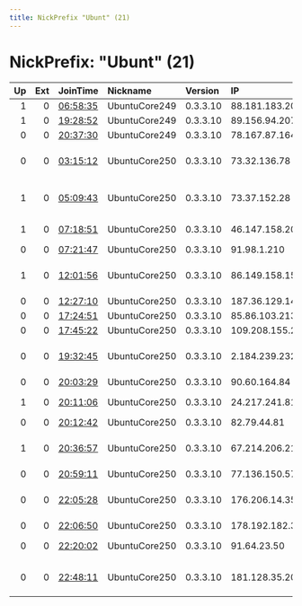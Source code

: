 ```yaml
---
title: NickPrefix "Ubunt" (21)
---
```


# NickPrefix: "Ubunt" (21)

|   Up |   Ext | JoinTime                                                                                            | Nickname      | Version   | IP              | AS                                 | CC   |   ORp |   Dirp | OS    | Contact   |   eFamMembers |
|-----:|------:|:----------------------------------------------------------------------------------------------------|:--------------|:----------|:----------------|:-----------------------------------|:-----|------:|-------:|:------|:----------|--------------:|
|    1 |     0 | [06:58:35](https://metrics.torproject.org/rs.html#details/75CC477F0A7B8B7BC34EC592EAB5EA9892D6D52D) | UbuntuCore249 | 0.3.3.10  | 88.181.183.202  | Free SAS                           | fr   | 41075 |      0 | Linux | None      |             1 |
|    1 |     0 | [19:28:52](https://metrics.torproject.org/rs.html#details/000CFDEC3727B4CB82A48D4EBC493103BF3A934E) | UbuntuCore249 | 0.3.3.10  | 89.156.94.207   | SFR SA                             | fr   | 37235 |      0 | Linux | None      |             1 |
|    0 |     0 | [20:37:30](https://metrics.torproject.org/rs.html#details/E5CFE80341F115B60FFE783D2EC18A4BAE4AD037) | UbuntuCore249 | 0.3.3.10  | 78.167.87.164   | Turk Telekom                       | tr   | 42177 |      0 | Linux | None      |             1 |
|    0 |     0 | [03:15:12](https://metrics.torproject.org/rs.html#details/FDA66909FB6A7BC0FC42A4A6587E88171E8467FF) | UbuntuCore250 | 0.3.3.10  | 73.32.136.78    | Comcast Cable Communications, LLC  | us   | 33543 |      0 | Linux | None      |             1 |
|    1 |     0 | [05:09:43](https://metrics.torproject.org/rs.html#details/576A21B75166A9C03FE9D1F1ECA52B30826127C9) | UbuntuCore250 | 0.3.3.10  | 73.37.152.28    | Comcast Cable Communications, LLC  | us   | 40223 |      0 | Linux | None      |             1 |
|    1 |     0 | [07:18:51](https://metrics.torproject.org/rs.html#details/4B561116BD0B2852A73007B70CB0ECF4D8FA9617) | UbuntuCore250 | 0.3.3.10  | 46.147.158.200  | JSC ER-Telecom Holding             | ru   | 40779 |      0 | Linux | None      |             1 |
|    0 |     0 | [07:21:47](https://metrics.torproject.org/rs.html#details/84F02D89D592882B945E0477ACF1F9B9EADDD3E4) | UbuntuCore250 | 0.3.3.10  | 91.98.1.210     | Pars Online PJS                    | ir   | 42671 |      0 | Linux | None      |             1 |
|    1 |     0 | [12:01:56](https://metrics.torproject.org/rs.html#details/9AC9B637C610853530827C039377F5C323DF77B6) | UbuntuCore250 | 0.3.3.10  | 86.149.158.159  | British Telecommunications PLC     | gb   | 41005 |      0 | Linux | None      |             1 |
|    0 |     0 | [12:27:10](https://metrics.torproject.org/rs.html#details/CC6CF68475210C682BB7F25B92EAC43886C39916) | UbuntuCore250 | 0.3.3.10  | 187.36.129.142  | CLARO S.A.                         | br   | 40185 |      0 | Linux | None      |             1 |
|    0 |     0 | [17:24:51](https://metrics.torproject.org/rs.html#details/357E71D8D7826D9F0DFC63A507B257F654E0C0AE) | UbuntuCore250 | 0.3.3.10  | 85.86.103.213   | Euskaltel S.A.                     | es   | 35471 |      0 | Linux | None      |             1 |
|    0 |     0 | [17:45:22](https://metrics.torproject.org/rs.html#details/3D038FB1F3925D7384280E5EEF16408AA32D53B4) | UbuntuCore250 | 0.3.3.10  | 109.208.155.218 | Orange                             | fr   | 43266 |      0 | Linux | None      |             1 |
|    0 |     0 | [19:32:45](https://metrics.torproject.org/rs.html#details/66A11CC656B0AE7B1A93A4D6C950545AECD64ABA) | UbuntuCore250 | 0.3.3.10  | 2.184.239.232   | Iran Telecommunication Company PJS | ir   | 40122 |      0 | Linux | None      |             1 |
|    0 |     0 | [20:03:29](https://metrics.torproject.org/rs.html#details/B09C90D893534498121067B4962570025E5D49F8) | UbuntuCore250 | 0.3.3.10  | 90.60.164.84    | Orange                             | fr   | 40305 |      0 | Linux | None      |             1 |
|    1 |     0 | [20:11:06](https://metrics.torproject.org/rs.html#details/387451AC7CA6E67E15EA2CEE643B3F689EAB30C9) | UbuntuCore250 | 0.3.3.10  | 24.217.241.81   | Charter Communications             | us   | 36617 |      0 | Linux | None      |             1 |
|    0 |     0 | [20:12:42](https://metrics.torproject.org/rs.html#details/F3DF484CD7B29050B7F8F0304F8560F45FBED6DE) | UbuntuCore250 | 0.3.3.10  | 82.79.44.81     | RCS &amp; RDS                      | ro   | 41511 |      0 | Linux | None      |             1 |
|    1 |     0 | [20:36:57](https://metrics.torproject.org/rs.html#details/E1E623ED15BD4C47DDBA617394BAE7F3E567A98A) | UbuntuCore250 | 0.3.3.10  | 67.214.206.213  | Eagle Communications, Inc.         | us   | 44131 |      0 | Linux | None      |             1 |
|    0 |     0 | [20:59:11](https://metrics.torproject.org/rs.html#details/80F27AFDC4FA1801D78BC757A7F5F8725CFF0988) | UbuntuCore250 | 0.3.3.10  | 77.136.150.57   | SFR SA                             | fr   | 38884 |      0 | Linux | None      |             1 |
|    0 |     0 | [22:05:28](https://metrics.torproject.org/rs.html#details/21F1C8BD12FEF3396C6EBD04789A675C057802A8) | UbuntuCore250 | 0.3.3.10  | 176.206.14.35   | Wind Telecomunicazioni SpA         | it   | 38207 |      0 | Linux | None      |             1 |
|    0 |     0 | [22:06:50](https://metrics.torproject.org/rs.html#details/AD498F7BEEA35F60A4F634112B0FC400FFAF41C4) | UbuntuCore250 | 0.3.3.10  | 178.192.182.3   | Bluewin                            | ch   | 33239 |      0 | Linux | None      |             1 |
|    0 |     0 | [22:20:02](https://metrics.torproject.org/rs.html#details/05EDF439EED8CCCE89C7B8DE4BB7A7497C262094) | UbuntuCore250 | 0.3.3.10  | 91.64.23.50     | Vodafone Kabel Deutschland GmbH    | de   | 44177 |      0 | Linux | None      |             1 |
|    0 |     0 | [22:48:11](https://metrics.torproject.org/rs.html#details/E0DC28E796FE647F667B5EA024AE543E2A4F8D98) | UbuntuCore250 | 0.3.3.10  | 181.128.35.200  | EPM Telecomunicaciones S.A. E.S.P. | co   | 44599 |      0 | Linux | None      |             1 |
